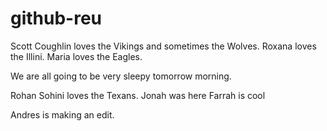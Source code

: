 # github-reu

Scott Coughlin loves the Vikings and sometimes the Wolves.
Roxana loves the Illini.
Maria loves the Eagles.

We are all going to be very sleepy tomorrow morning.

Rohan Sohini loves the Texans.
Jonah was here
Farrah is cool

Andres is making an edit.
